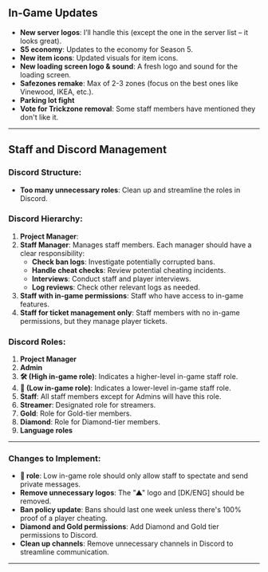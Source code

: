 ## In-Game Updates
- **New server logos**: I’ll handle this (except the one in the server list – it looks great).
- **S5 economy**: Updates to the economy for Season 5.
- **New item icons**: Updated visuals for item icons.
- **New loading screen logo & sound**: A fresh logo and sound for the loading screen.
- **Safezones remake**: Max of 2-3 zones (focus on the best ones like Vinewood, IKEA, etc.).
- **Parking lot fight**
- **Vote for Trickzone removal**: Some staff members have mentioned they don't like it.

---

## Staff and Discord Management

### Discord Structure:
- **Too many unnecessary roles**: Clean up and streamline the roles in Discord.

### Discord Hierarchy:
1. **Project Manager**:
2. **Staff Manager**: Manages staff members. Each manager should have a clear responsibility:
   - **Check ban logs**: Investigate potentially corrupted bans.
   - **Handle cheat checks**: Review potential cheating incidents.
   - **Interviews**: Conduct staff and player interviews.
   - **Log reviews**: Check other relevant logs as needed.
3. **Staff with in-game permissions**: Staff who have access to in-game features.
4. **Staff for ticket management only**: Staff members with no in-game permissions, but they manage player tickets.

### Discord Roles:
1. **Project Manager**
2. **Admin**
3. **🛠️ (High in-game role)**: Indicates a higher-level in-game staff role.
4. **🔨 (Low in-game role)**: Indicates a lower-level in-game staff role.
5. **Staff**: All staff members except for Admins will have this role.
6. **Streamer**: Designated role for streamers.
7. **Gold**: Role for Gold-tier members.
8. **Diamond**: Role for Diamond-tier members.
9. **Language roles**

---

### Changes to Implement:
- **🔨 role**: Low in-game role should only allow staff to spectate and send private messages.
- **Remove unnecessary logos**: The "▲" logo and [DK/ENG] should be removed.
- **Ban policy update**: Bans should last one week unless there's 100% proof of a player cheating.
- **Diamond and Gold permissions**: Add Diamond and Gold tier permissions to Discord.
- **Clean up channels**: Remove unnecessary channels in Discord to streamline communication.

--- 
